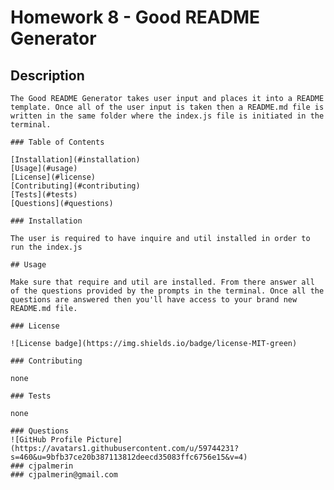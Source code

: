 
   # Homework 8 - Good README Generator

   ## Description

    The Good README Generator takes user input and places it into a README template. Once all of the user input is taken then a README.md file is written in the same folder where the index.js file is initiated in the terminal.

    ### Table of Contents

    [Installation](#installation)
    [Usage](#usage)
    [License](#license)
    [Contributing](#contributing)
    [Tests](#tests)
    [Questions](#questions)

    ### Installation

    The user is required to have inquire and util installed in order to run the index.js

    ## Usage

    Make sure that require and util are installed. From there answer all of the questions provided by the prompts in the terminal. Once all the questions are answered then you'll have access to your brand new README.md file.

    ### License

    ![License badge](https://img.shields.io/badge/license-MIT-green)

    ### Contributing

    none

    ### Tests

    none

    ### Questions
    ![GitHub Profile Picture](https://avatars1.githubusercontent.com/u/59744231?s=460&u=9bfb37ce20b387113812deecd35083ffc6756e15&v=4)
    ### cjpalmerin
    ### cjpalmerin@gmail.com
    